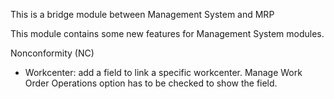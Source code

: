 This is a bridge module between Management System and MRP

This module contains some new features for Management System modules.

Nonconformity (NC)

- Workcenter: add a field to link a specific workcenter. Manage Work
  Order Operations option has to be checked to show the field.
